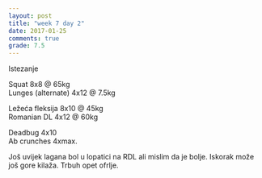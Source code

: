 ```yaml
---
layout: post
title: "week 7 day 2"
date: 2017-01-25
comments: true
grade: 7.5
---
```


Istezanje

Squat 8x8 @ 65kg  
Lunges (alternate) 4x12 @ 7.5kg  

Ležeća fleksija 8x10 @ 45kg  
Romanian DL 4x12 @ 60kg  

Deadbug 4x10  
Ab crunches 4xmax.  

Još uvijek lagana bol u lopatici na RDL ali mislim da je bolje. Iskorak može još gore kilaža. Trbuh opet ofrlje.
